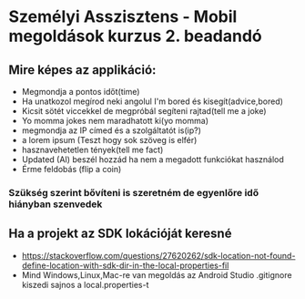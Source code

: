 # Személyi Asszisztens - Mobil megoldások kurzus 2. beadandó

## Mire képes az applikáció:

- Megmondja a pontos időt(time)
- Ha unatkozol megírod neki angolul I'm bored és kisegít(advice,bored)
- Kicsit sötét viccekkel de megpróbál segíteni rajtad(tell me a joke) 
- Yo momma jokes nem maradhatott ki(yo momma)
- megmondja az IP címed és a szolgáltatót is(ip?)
- a lorem ipsum (Teszt hogy sok szöveg is elfér)
- hasznavehetetlen tények(tell me fact)
- Updated (AI) beszél hozzád ha nem a megadott funkciókat használod
- Érme feldobás (flip a coin)

### Szükség szerint bővíteni is szeretném de egyenlőre idő hiányban szenvedek 

## Ha a projekt az SDK lokációját keresné
- https://stackoverflow.com/questions/27620262/sdk-location-not-found-define-location-with-sdk-dir-in-the-local-properties-fil
- Mind Windows,Linux,Mac-re van megoldás az Android Studio .gitignore kiszedi sajnos a local.properties-t
